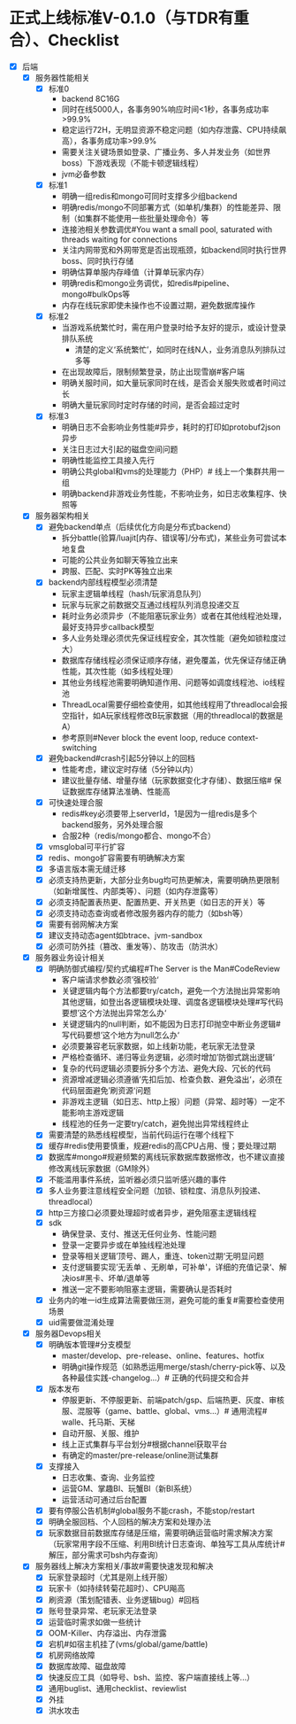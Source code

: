 # 正式上线标准V-0.1.0（与TDR有重合）、Checklist

   - [x] 后端
     - [x] 服务器性能相关
       - [x] 标准0
         - backend 8C16G
         - 同时在线5000人，各事务90%响应时间<1秒，各事务成功率>99.9%
         - 稳定运行72H，无明显资源不稳定问题（如内存泄露、CPU持续飙高），各事务成功率>99.9%
         - 需要关注关键场景如登录、广播业务、多人并发业务（如世界boss）下游戏表现（不能卡顿逻辑线程）
         - jvm必备参数
       - [x] 标准1
         - 明确一组redis和mongo可同时支撑多少组backend
         - 明确redis/mongo不同部署方式（如单机/集群）的性能差异、限制（如集群不能使用一些批量处理命令）等
         - 连接池相关参数调优#You want a small pool, saturated with threads waiting for connections
         - 关注内网带宽和外网带宽是否出现瓶颈，如backend同时执行世界boss、同时执行存储
         - 明确估算单服内存峰值（计算单玩家内存）
         - 明确redis和mongo业务调优，如redis#pipeline、mongo#bulkOps等
         - 内存在线玩家即使未操作也不设置过期，避免数据库操作
       - [x] 标准2
         - 当游戏系统繁忙时，需在用户登录时给予友好的提示，或设计登录排队系统
           - 清楚的定义‘系统繁忙’，如同时在线N人，业务消息队列排队过多等
         - 在出现故障后，限制频繁登录，防止出现雪崩#客户端
         - 明确关服时间，如大量玩家同时在线，是否会关服失败或者时间过长
         - 明确大量玩家同时定时存储的时间，是否会超过定时
       - [x] 标准3
         - 明确日志不会影响业务性能#异步，耗时的打印如protobuf2json异步
         - 关注日志过大引起的磁盘空间问题
         - 明确性能监控工具接入先行
         - 明确公共global和vms的处理能力（PHP）# 线上一个集群共用一组
         - 明确backend非游戏业务性能，不影响业务，如日志收集程序、快照等
     - [x] 服务器架构相关
       - [x] 避免backend单点（后续优化方向是分布式backend）
         - 拆分battle(验算/luajit[内存、错误等]/分布式)，某些业务可尝试本地复盘
         - 可能的公共业务如聊天等独立出来
         - 跨服、匹配、实时PK等独立出来
       - [x] backend内部线程模型必须清楚
         - 玩家主逻辑单线程（hash/玩家消息队列）
         - 玩家与玩家之前数据交互通过线程队列消息投递交互
         - 耗时业务必须异步（不能阻塞玩家业务）或者在其他线程池处理，最好支持异步callback模型
         - 多人业务处理必须优先保证线程安全，其次性能（避免如锁粒度过大）
         - 数据库存储线程必须保证顺序存储，避免覆盖，优先保证存储正确性能，其次性能（如多线程处理）
         - 其他业务线程池需要明确知道作用、问题等如调度线程池、io线程池
         - ThreadLocal需要仔细检查使用，如其他线程用了threadlocal会报空指针，如A玩家线程修改B玩家数据（用的threadlocal的数据是A）
         - 参考原则#Never block the event loop, reduce context-switching
       - [x] 避免backend#crash引起5分钟以上的回档
         - 性能考虑，建议定时存储（5分钟以内）
         - 建议批量存储、增量存储（玩家数据变化才存储）、数据压缩# 保证数据库存储算法准确、性能高
       - [x] 可快速处理合服
         - redis#key必须要带上serverId，1是因为一组redis是多个backend服务，另外处理合服
         - 合服2种（redis/mongo都合、mongo不合）
       - [x] vmsglobal可平行扩容
       - [x] redis、mongo扩容需要有明确解决方案
       - [x] 多语言版本需无缝迁移
       - [x] 必须支持热更新，大部分业务bug均可热更解决，需要明确热更限制（如新增属性、内部类等）、问题（如内存泄露等）
       - [x] 必须支持配置表热更、配置热更、开关热更（如日志的开关）等
       - [x] 必须支持动态查询或者修改服务器内存的能力（如bsh等）
       - [x] 需要有弱网解决方案
       - [x] 建议支持动态agent如btrace、jvm-sandbox
       - [x] 必须可防外挂（篡改、重发等）、防攻击（防洪水）
     - [x] 服务器业务设计相关
       - [x] 明确防御式编程/契约式编程#The Server is the Man#CodeReview
         - 客户端请求参数必须’强校验‘
         - 关键逻辑内每个方法都要try/catch，避免一个方法抛出异常影响其他逻辑，如登出各逻辑模块处理、调度各逻辑模块处理#写代码要想’这个方法抛出异常怎么办‘
         - 关键逻辑内的null判断，如不能因为日志打印抛空中断业务逻辑#写代码要想’这个地方为null怎么办‘
         - 必须要兼容老玩家数据，如上线新功能，老玩家无法登录
         - 严格检查循环、递归等业务逻辑，必须时增加’防御式跳出逻辑‘
         - 复杂的代码逻辑必须要拆分多个方法、避免大段、冗长的代码
         - 资源增减逻辑必须遵循’先扣后加、检查负数、避免溢出‘，必须在代码层面避免’刷资源‘问题
         - 非游戏主逻辑（如日志、http上报）问题（异常、超时等）一定不能影响主游戏逻辑
         - 线程池的任务一定要try/catch，避免抛出异常线程终止
       - [x] 需要清楚的熟悉线程模型，当前代码运行在哪个线程下
       - [x] 缓存#redis使用要慎重，规避redis的高CPU占用、慢；要处理过期
       - [x] 数据库#mongo#规避频繁的离线玩家数据库数据修改，也不建议直接修改离线玩家数据（GM除外）
       - [x] 不能滥用事件系统，监听器必须只监听感兴趣的事件
       - [x] 多人业务要注意线程安全问题（加锁、锁粒度、消息队列投递、threadlocal）
       - [x] http三方接口必须要处理超时或者异步，避免阻塞主逻辑线程
       - [x] sdk
         - 确保登录、支付、推送无任何业务、性能问题
         - 登录一定要异步或在单独线程池处理
         - 登录等相关逻辑’顶号、踢人，重连、token过期‘无明显问题
         - 支付逻辑要实现’无丢单 、无刷单，可补单'，详细的充值记录‘、解决ios#黑卡、坏单/退单等
         - 推送一定不要影响阻塞主逻辑，需要确认是否耗时
       - [x] 业务内的唯一id生成算法需要做压测，避免可能的重复#需要检查使用场景
       - [x] uid需要做混淆处理
     - [x] 服务器Devops相关
       - [x] 明确版本管理#分支模型
         - master/develop、pre-release、online、features、hotfix
         - 明确git操作规范（如熟悉运用merge/stash/cherry-pick等、以及各种最佳实践-changelog...）# 正确的代码提交和合并
       - [x] 版本发布
         - 停服更新、不停服更新、前端patch/gsp、后端热更、灰度、审核服、混服等（game、battle、global、vms...）# 通用流程# walle、托马斯、天梯
         - 自动开服、关服、维护
         - 线上正式集群与平台划分#根据channel获取平台
         - 有确定的master/pre-release/online测试集群
       - [x] 支撑接入
         - 日志收集、查询、业务监控
         - 运营GM、掌趣BI、玩蟹BI（新BI系统）
         - 运营活动可通过后台配置
       - [x] 要有停服公告机制#global服务不能crash，不能stop/restart
       - [x] 明确全服回档、个人回档的解决方案和处理办法
       - [x] 玩家数据目前数据库存储是压缩，需要明确运营临时需求解决方案（玩家常用字段不压缩、利用BI统计日志查询、单独写工具从库统计#解压，部分需求可bsh内存查询）
     - [x] 服务器线上解决方案相关/事故#需要快速发现和解决
       - [x] 玩家登录超时（尤其是刚上线开服）
       - [x] 玩家卡（如持续转菊花超时）、CPU飚高
       - [x] 刷资源（策划配错表、业务逻辑bug）#回档
       - [x] 账号登录异常、老玩家无法登录
       - [x] 运营临时需求如做一些统计
       - [x] OOM-Killer、内存溢出、内存泄露
       - [x] 宕机#如宿主机挂了(vms/global/game/battle)
       - [x] 机房网络故障
       - [x] 数据库故障、磁盘故障
       - [x] 快速反应工具（如导号、bsh、监控、客户端直接线上等...）
       - [x] 通用buglist、通用checklist、reviewlist
       - [x] 外挂
       - [x] 洪水攻击
